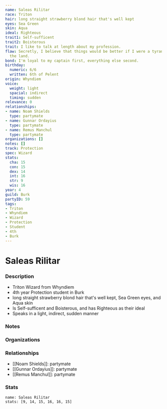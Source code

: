 ```yaml
---
name: Saleas Rilitar
race: Triton
hair: long straight strawberry blond hair that's well kept
eyes: Sea Green
skin: Aqua
ideal: Righteous
trait1: Self-sufficent
trait2: Boisterous
trait: I like to talk at length about my profession.
flaw: Secretly, I believe that things would be better if I were a tyrant lording over
  the land.
bond: I'm loyal to my captain first, everything else second.
birthday:
  numeric: 6/6
  written: 6th of Pelent
origin: Whyndiem
voice:
  weight: light
  spacial: indirect
  timing: sudden
relevance: 0
relationships:
- name: Noam Shields
  type: partymate
- name: Gunnar Ordayius
  type: partymate
- name: Remus Manchul
  type: partymate
organizations: []
notes: []
track: Protection
spec: Wizard
stats:
  cha: 15
  con: 15
  dex: 14
  int: 16
  str: 9
  wis: 16
year: 4
guild: Burk
partyID: 59
tags:
- Triton
- Whyndiem
- Wizard
- Protection
- Student
- 4th
- Burk
---
```

# Saleas Rilitar
### Description
- Triton Wizard from Whyndiem
- 4th year Protection student in Burk
- long straight strawberry blond hair that's well kept, Sea Green eyes, and Aqua skin
- Is Self-sufficent and Boisterous, and has Righteous as their ideal
- Speaks in a light, indirect, sudden manner

### Notes

### Organizations

### Relationships
- [[Noam Shields]]: partymate
- [[Gunnar Ordayius]]: partymate
- [[Remus Manchul]]: partymate

### Stats
```statblock
name: Saleas Rilitar
stats: [9, 14, 15, 16, 16, 15]
```